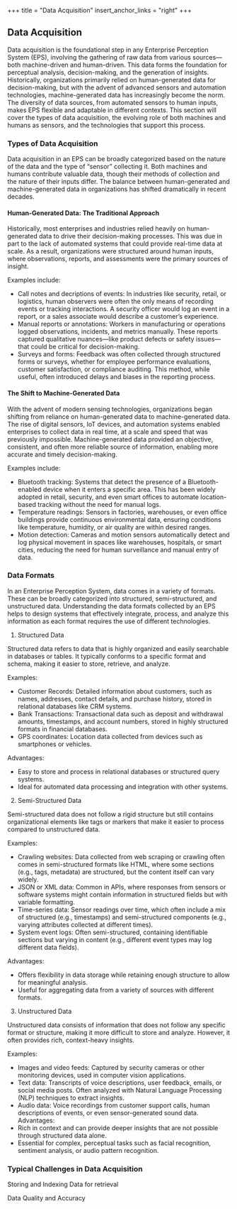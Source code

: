 +++
title = "Data Acquisition"
insert_anchor_links = "right"
+++

## Data Acquisition

Data acquisition is the foundational step in any Enterprise Perception System (EPS), involving the gathering of raw data from various sources—both machine-driven and human-driven. This data forms the foundation for perceptual analysis, decision-making, and the generation of insights. Historically, organizations primarily relied on human-generated data for decision-making, but with the advent of advanced sensors and automation technologies, machine-generated data has increasingly become the norm. The diversity of data sources, from automated sensors to human inputs, makes EPS flexible and adaptable in different contexts. This section will cover the types of data acquisition, the evolving role of both machines and humans as sensors, and the technologies that support this process.

### Types of Data Acquisition

Data acquisition in an EPS can be broadly categorized based on the nature of the data and the type of “sensor” collecting it. Both machines and humans contribute valuable data, though their methods of collection and the nature of their inputs differ. The balance between human-generated and machine-generated data in organizations has shifted dramatically in recent decades.

#### Human-Generated Data: The Traditional Approach

Historically, most enterprises and industries relied heavily on human-generated data to drive their decision-making processes. This was due in part to the lack of automated systems that could provide real-time data at scale. As a result, organizations were structured around human inputs, where observations, reports, and assessments were the primary sources of insight.

Examples include:

- Call notes and decriptions of events: In industries like security, retail, or logistics, human observers were often the only means of recording events or tracking interactions. A security officer would log an event in a report, or a sales associate would describe a customer’s experience.
- Manual reports or annotations: Workers in manufacturing or operations logged observations, incidents, and metrics manually. These reports captured qualitative nuances—like product defects or safety issues—that could be critical for decision-making.
- Surveys and forms: Feedback was often collected through structured forms or surveys, whether for employee performance evaluations, customer satisfaction, or compliance auditing. This method, while useful, often introduced delays and biases in the reporting process.

#### The Shift to Machine-Generated Data

With the advent of modern sensing technologies, organizations began shifting from reliance on human-generated data to machine-generated data. The rise of digital sensors, IoT devices, and automation systems enabled enterprises to collect data in real time, at a scale and speed that was previously impossible. Machine-generated data provided an objective, consistent, and often more reliable source of information, enabling more accurate and timely decision-making.

Examples include:

- Bluetooth tracking: Systems that detect the presence of a Bluetooth-enabled device when it enters a specific area. This has been widely adopted in retail, security, and even smart offices to automate location-based tracking without the need for manual logs.
- Temperature readings: Sensors in factories, warehouses, or even office buildings provide continuous environmental data, ensuring conditions like temperature, humidity, or air quality are within desired ranges.
- Motion detection: Cameras and motion sensors automatically detect and log physical movement in spaces like warehouses, hospitals, or smart cities, reducing the need for human surveillance and manual entry of data.


### Data Formats

In an Enterprise Perception System, data comes in a variety of formats. These can be broadly categorized into structured, semi-structured, and unstructured data. Understanding the data formats collected by an EPS helps to design systems that effectively integrate, process, and analyze this information as each format requires the use of different technologies.

1. Structured Data

Structured data refers to data that is highly organized and easily searchable in databases or tables. It typically conforms to a specific format and schema, making it easier to store, retrieve, and analyze.

Examples:
- Customer Records: Detailed information about customers, such as names, addresses, contact details, and purchase history, stored in relational databases like CRM systems.
- Bank Transactions: Transactional data such as deposit and withdrawal amounts, timestamps, and account numbers, stored in highly structured formats in financial databases.
- GPS coordinates: Location data collected from devices such as smartphones or vehicles.

Advantages:
- Easy to store and process in relational databases or structured query systems.
- Ideal for automated data processing and integration with other systems.

2. Semi-Structured Data

Semi-structured data does not follow a rigid structure but still contains organizational elements like tags or markers that make it easier to process compared to unstructured data.

Examples:
- Crawling websites: Data collected from web scraping or crawling often comes in semi-structured formats like HTML, where some sections (e.g., tags, metadata) are structured, but the content itself can vary widely.
- JSON or XML data: Common in APIs, where responses from sensors or software systems might contain information in structured fields but with variable formatting.
- Time-series data: Sensor readings over time, which often include a mix of structured (e.g., timestamps) and semi-structured components (e.g., varying attributes collected at different times).
- System event logs: Often semi-structured, containing identifiable sections but varying in content (e.g., different event types may log different data fields).

Advantages:
- Offers flexibility in data storage while retaining enough structure to allow for meaningful analysis.
- Useful for aggregating data from a variety of sources with different formats.

3. Unstructured Data

Unstructured data consists of information that does not follow any specific format or structure, making it more difficult to store and analyze. However, it often provides rich, context-heavy insights.

Examples:
- Images and video feeds: Captured by security cameras or other monitoring devices, used in computer vision applications.
- Text data: Transcripts of voice descriptions, user feedback, emails, or social media posts. Often analyzed with Natural Language Processing (NLP) techniques to extract insights.
- Audio data: Voice recordings from customer support calls, human descriptions of events, or even sensor-generated sound data.
Advantages:
- Rich in context and can provide deeper insights that are not possible through structured data alone.
- Essential for complex, perceptual tasks such as facial recognition, sentiment analysis, or audio pattern recognition.

### Typical Challenges in Data Acquisition

Storing and Indexing Data for retrieval

Data Quality and Accuracy
